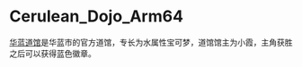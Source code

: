 # Cerulean_Dojo_Arm64
[华蓝道馆][1]是华蓝市的官方道馆，专长为水属性宝可梦，道馆馆主为小霞，主角获胜之后可以获得蓝色徽章。

[1]:https://wiki.52poke.com/wiki/%E8%8F%AF%E8%97%8D%E9%81%93%E9%A4%A8
